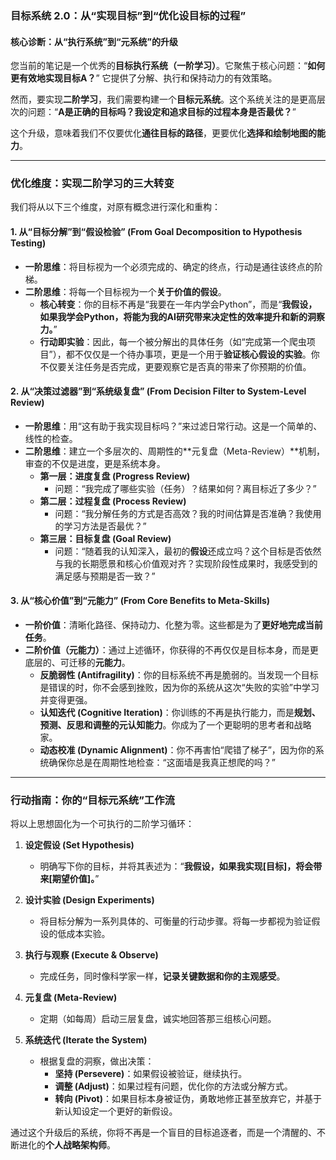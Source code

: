 


### 目标系统 2.0：从“实现目标”到“优化设目标的过程”

#### **核心诊断：从“执行系统”到“元系统”的升级**

您当前的笔记是一个优秀的**目标执行系统（一阶学习）**。它聚焦于核心问题：“**如何更有效地实现目标A？**” 它提供了分解、执行和保持动力的有效策略。

然而，要实现**二阶学习**，我们需要构建一个**目标元系统**。这个系统关注的是更高层次的问题：“**A是正确的目标吗？我设定和追求目标的过程本身是否最优？**”

这个升级，意味着我们不仅要优化**通往目标的路径**，更要优化**选择和绘制地图的能力**。

---

### **优化维度：实现二阶学习的三大转变**

我们将从以下三个维度，对原有概念进行深化和重构：

#### **1. 从“目标分解”到“假设检验” (From Goal Decomposition to Hypothesis Testing)**

*   **一阶思维**：将目标视为一个必须完成的、确定的终点，行动是通往该终点的阶梯。
*   **二阶思维**：将每一个目标视为一个**关于价值的假设**。
    *   **核心转变**：你的目标不再是“我要在一年内学会Python”，而是“**我假设，如果我学会Python，将能为我的AI研究带来决定性的效率提升和新的洞察力。**”
    *   **行动即实验**：因此，每一个被分解出的具体任务（如“完成第一个爬虫项目”），都不仅仅是一个待办事项，更是一个用于**验证核心假设的实验**。你不仅要关注任务是否完成，更要观察它是否真的带来了你预期的价值。

#### **2. 从“决策过滤器”到“系统级复盘” (From Decision Filter to System-Level Review)**

*   **一阶思维**：用“这有助于我实现目标吗？”来过滤日常行动。这是一个简单的、线性的检查。
*   **二阶思维**：建立一个多层次的、周期性的**元复盘（Meta-Review）**机制，审查的不仅是进度，更是系统本身。
    *   **第一层：进度复盘 (Progress Review)**
        *   问题：“我完成了哪些实验（任务）？结果如何？离目标近了多少？”
    *   **第二层：过程复盘 (Process Review)**
        *   问题：“我分解任务的方式是否高效？我的时间估算是否准确？我使用的学习方法是否最优？”
    *   **第三层：目标复盘 (Goal Review)**
        *   问题：“随着我的认知深入，最初的**假设**还成立吗？这个目标是否依然与我的长期愿景和核心价值观对齐？实现阶段性成果时，我感受到的满足感与预期是否一致？”

#### **3. 从“核心价值”到“元能力” (From Core Benefits to Meta-Skills)**

*   **一阶价值**：清晰化路径、保持动力、化整为零。这些都是为了**更好地完成当前任务**。
*   **二阶价值（元能力）**：通过上述循环，你获得的不再仅仅是目标本身，而是更底层的、可迁移的**元能力**。
    *   **反脆弱性 (Antifragility)**：你的目标系统不再是脆弱的。当发现一个目标是错误的时，你不会感到挫败，因为你的系统从这次“失败的实验”中学习并变得更强。
    *   **认知迭代 (Cognitive Iteration)**：你训练的不再是执行能力，而是**规划、预测、反思和调整的元认知能力**。你成为了一个更聪明的思考者和战略家。
    *   **动态校准 (Dynamic Alignment)**：你不再害怕“爬错了梯子”，因为你的系统确保你总是在周期性地检查：“这面墙是我真正想爬的吗？”

---

### **行动指南：你的“目标元系统”工作流**

将以上思想固化为一个可执行的二阶学习循环：

1.  **设定假设 (Set Hypothesis)**
    *   明确写下你的目标，并将其表述为：“**我假设，如果我实现[目标]，将会带来[期望价值]。**”

2.  **设计实验 (Design Experiments)**
    *   将目标分解为一系列具体的、可衡量的行动步骤。将每一步都视为验证假设的低成本实验。

3.  **执行与观察 (Execute & Observe)**
    *   完成任务，同时像科学家一样，**记录关键数据和你的主观感受**。

4.  **元复盘 (Meta-Review)**
    *   定期（如每周）启动三层复盘，诚实地回答那三组核心问题。

5.  **系统迭代 (Iterate the System)**
    *   根据复盘的洞察，做出决策：
        *   **坚持 (Persevere)**：如果假设被验证，继续执行。
        *   **调整 (Adjust)**：如果过程有问题，优化你的方法或分解方式。
        *   **转向 (Pivot)**：如果目标本身被证伪，勇敢地修正甚至放弃它，并基于新认知设定一个更好的新假设。

通过这个升级后的系统，你将不再是一个盲目的目标追逐者，而是一个清醒的、不断进化的**个人战略架构师**。
